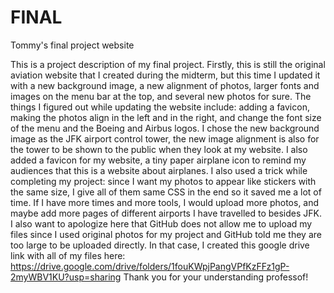 # FINAL
Tommy's final project website

This is a project description of my final project. Firstly, this is still the original aviation website that I created during the midterm, but this time I updated it with a new background image, a new alignment of photos, larger fonts and images on the menu bar at the top, and several new photos for sure. The things I figured out while updating the website include: adding a favicon, making the photos align in the left and in the right, and change the font size of the menu and the Boeing and Airbus logos. I chose the new background image as the JFK airport control tower, the new image alignment is also for the tower to be shown to the public when they look at my website. I also added a favicon for my website, a tiny paper airplane icon to remind my audiences that this is a website about airplanes. I also used a trick while completing my project: since I want my photos to appear like stickers with the same size, I give all of them same CSS in the end so it saved me a lot of time. If I have more times and more tools, I would upload more photos, and maybe add more pages of different airports I have travelled to besides JFK.
I also want to apologize here that GitHub does not allow me to upload my files since I used original photos for my project and GitHub told me they are too large to be uploaded directly. In that case, I created this google drive link with all of my files here: https://drive.google.com/drive/folders/1fouKWpjPangVPfKzFFz1gP-2myWBV1KU?usp=sharing
Thank you for your understanding professof!
